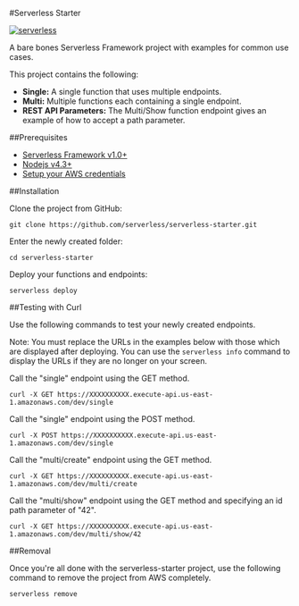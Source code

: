 #Serverless Starter

[![serverless](http://public.serverless.com/badges/v3.svg)](http://www.serverless.com)

A bare bones Serverless Framework project with examples for common use cases.

This project contains the following:

* **Single:** A single function that uses multiple endpoints.
* **Multi:** Multiple functions each containing a single endpoint.
* **REST API Parameters:** The Multi/Show function endpoint gives an example of how to accept a path parameter.

##Prerequisites

- [Serverless Framework v1.0+](https://serverless.com/)
- [Nodejs v4.3+](https://nodejs.org/)
- [Setup your AWS credentials](https://serverless.com/framework/docs/providers/aws/guide/credentials/)

##Installation

Clone the project from GitHub:
```
git clone https://github.com/serverless/serverless-starter.git
```

Enter the newly created folder:
```
cd serverless-starter
```

Deploy your functions and endpoints:
```
serverless deploy
```

##Testing with Curl

Use the following commands to test your newly created endpoints.

Note: You must replace the URLs in the examples below with those which are displayed after deploying. You can use the `serverless info` command to display the URLs if they are no longer on your screen.

Call the "single" endpoint using the GET method.
```
curl -X GET https://XXXXXXXXXX.execute-api.us-east-1.amazonaws.com/dev/single
```

Call the "single" endpoint using the POST method.
```
curl -X POST https://XXXXXXXXXX.execute-api.us-east-1.amazonaws.com/dev/single
```

Call the "multi/create" endpoint using the GET method.
```
curl -X GET https://XXXXXXXXXX.execute-api.us-east-1.amazonaws.com/dev/multi/create
```

Call the "multi/show" endpoint using the GET method and specifying an id path parameter of "42".
```
curl -X GET https://XXXXXXXXXX.execute-api.us-east-1.amazonaws.com/dev/multi/show/42
```

##Removal

Once you're all done with the serverless-starter project, use the following command to remove the project from AWS completely.

```
serverless remove
```
